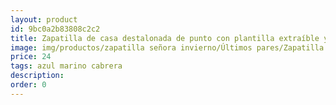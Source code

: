 ```yaml
---
layout: product
id: 9bc0a2b83808c2c2
title: Zapatilla de casa destalonada de punto con plantilla extraíble y estampada
image: img/productos/zapatilla señora invierno/Últimos pares/Zapatilla de casa destalonada de punto con plantilla extraíble y estampada=24=azul marino cabrera.webp
price: 24
tags: azul marino cabrera
description: 
order: 0
---
```

